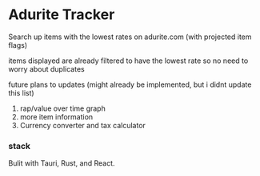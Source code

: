 # Adurite Tracker

Search up items with the lowest rates on adurite.com (with projected item flags) 

items displayed are already filtered to have the lowest rate so no need to worry about duplicates

future plans to updates (might already be implemented, but i didnt update this list)

1. rap/value over time graph
2. more item information
3. Currency converter and tax calculator

### stack
Bulit with Tauri, Rust, and React.